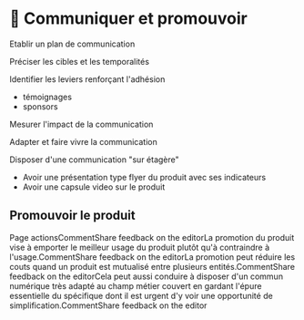 # 📢 Communiquer et promouvoir

Etablir un plan de communication

Préciser les cibles et les temporalités

Identifier les leviers renforçant l'adhésion

* témoignages
* sponsors

Mesurer l'impact de la communication

Adapter et faire vivre la communication

Disposer d'une communication "sur étagère"

* Avoir une présentation type flyer du produit avec ses indicateurs
* Avoir une capsule video sur le produit

## Promouvoir le produit

Page actionsCommentShare feedback on the editorLa promotion du produit vise à emporter le meilleur usage du produit plutôt qu'à contraindre à l'usage.CommentShare feedback on the editorLa promotion peut réduire les couts quand un produit est mutualisé entre plusieurs entités.CommentShare feedback on the editorCela peut aussi conduire à disposer d'un commun numérique très adapté au champ métier couvert en gardant l'épure essentielle du spécifique dont il est urgent d'y voir une opportunité de simplification.CommentShare feedback on the editor​
